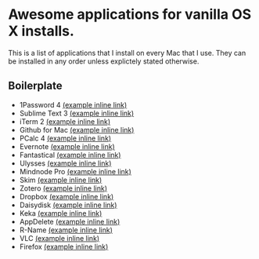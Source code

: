 Awesome applications for vanilla OS X installs.
===============================================

This is a list of applications that I install on every Mac that I use. They
can be installed in any order unless explictely stated otherwise.

Boilerplate
-----------
* 1Password 4       [(example inline link)](http://lmgtfy.com/)
* Sublime Text 3    [(example inline link)](http://lmgtfy.com/)
* iTerm 2           [(example inline link)](http://lmgtfy.com/)
* Github for Mac    [(example inline link)](http://lmgtfy.com/)
* PCalc 4           [(example inline link)](http://lmgtfy.com/)
* Evernote          [(example inline link)](http://lmgtfy.com/)
* Fantastical       [(example inline link)](http://lmgtfy.com/)
* Ulysses           [(example inline link)](http://lmgtfy.com/)
* Mindnode Pro      [(example inline link)](http://lmgtfy.com/)
* Skim              [(example inline link)](http://lmgtfy.com/)
* Zotero            [(example inline link)](http://lmgtfy.com/)
* Dropbox           [(example inline link)](http://lmgtfy.com/)
* Daisydisk         [(example inline link)](http://lmgtfy.com/)
* Keka              [(example inline link)](http://lmgtfy.com/)
* AppDelete         [(example inline link)](http://lmgtfy.com/)
* R-Name            [(example inline link)](http://lmgtfy.com/)
* VLC               [(example inline link)](http://lmgtfy.com/)
* Firefox           [(example inline link)](http://lmgtfy.com/)